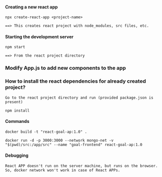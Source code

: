#### Creating a new react app

    npx create-react-app <project-name>

    ==> This creates react project with node_modules, src files, etc.

#### Starting the development server

    npm start

    ==> From the react project directory


### Modify App.js to add new components to the app

### How to install the react dependencies for already created project?

    Go to the react project directory and run (provided package.json is present)

    npm install

#### Commands
`docker build -t "react-goal-ap:1.0" .`

`docker run -d -p 3000:3000 --network mongo-net -v "$(pwd)/src:/app/src" --name "goal-frontend" react-goal-ap:1.0`

#### Debugging

    React APP doesn't run on the server machine, but runs on the browser.
    So, docker network won't work in case of React APPs.